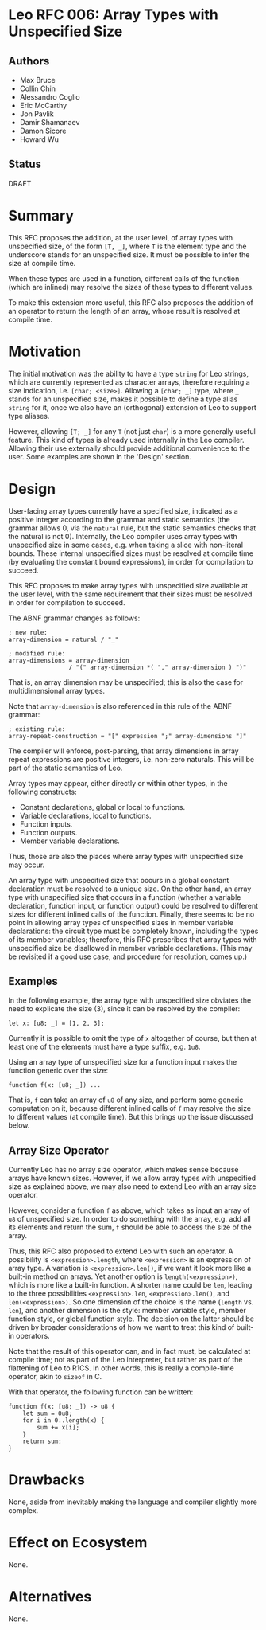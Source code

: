 # Leo RFC 006: Array Types with Unspecified Size

## Authors

- Max Bruce
- Collin Chin
- Alessandro Coglio
- Eric McCarthy
- Jon Pavlik
- Damir Shamanaev
- Damon Sicore
- Howard Wu

## Status

DRAFT

# Summary

This RFC proposes the addition, at the user level, of array types with unspecified size,
of the form `[T, _]`, where `T` is the element type and the underscore stands for an unspecified size.
It must be possible to infer the size at compile time.

When these types are used in a function,
different calls of the function (which are inlined) may resolve the sizes of these types to different values.

To make this extension more useful, this RFC also proposes the addition of
an operator to return the length of an array, whose result is resolved at compile time.

# Motivation

The initial motivation was the ability to have a type `string` for Leo strings,
which are currently represented as character arrays,
therefore requiring a size indication, i.e. `[char; <size>]`.
Allowing a `[char; _]` type, where `_` stands for an unspecified size,
makes it possible to define a type alias `string` for it,
once we also have an (orthogonal) extension of Leo to support type aliases.

However, allowing `[T; _]` for any `T` (not just `char`) is a more generally useful feature.
This kind of types is already used internally in the Leo compiler.
Allowing their use externally should provide additional convenience to the user.
Some examples are shown in the 'Design' section.

# Design

User-facing array types currently have a specified size, indicated as a positive integer according to the grammar and static semantics
(the grammar allows 0, via the `natural` rule, but the static semantics checks that the natural is not 0).
Internally, the Leo compiler uses array types with unspecified size in some cases, e.g. when taking a slice with non-literal bounds.
These internal unspecified sizes must be resolved at compile time (by evaluating the constant bound expressions), in order for compilation to succeed.

This RFC proposes to make array types with unspecified size available at the user level,
with the same requirement that their sizes must be resolved in order for compilation to succeed.

The ABNF grammar changes as follows:
```
; new rule:
array-dimension = natural / "_"

; modified rule:
array-dimensions = array-dimension
                 / "(" array-dimension *( "," array-dimension ) ")"
```
That is, an array dimension may be unspecified; this is also the case for multidimensional array types.

Note that `array-dimension` is also referenced in this rule of the ABNF grammar:
```
; existing rule:
array-repeat-construction = "[" expression ";" array-dimensions "]"
```
The compiler will enforce, post-parsing, that array dimensions in array repeat expressions are positive integers, i.e. non-zero naturals.
This will be part of the static semantics of Leo.

Array types may appear, either directly or within other types, in the following constructs:
- Constant declarations, global or local to functions.
- Variable declarations, local to functions.
- Function inputs.
- Function outputs.
- Member variable declarations.

Thus, those are also the places where array types with unspecified size may occur.

An array type with unspecified size that occurs in a global constant declaration must be resolved to a unique size.
On the other hand, an array type with unspecified size that occurs in a function
(whether a variable declaration, function input, or function output)
could be resolved to different sizes for different inlined calls of the function.
Finally, there seems to be no point in allowing array types of unspecified sizes in member variable declarations:
the circuit type must be completely known, including the types of its member variables;
therefore, this RFC prescribes that array types with unspecified size be disallowed in member variable declarations.
(This may be revisited if a good use case, and procedure for resolution, comes up.)

## Examples

In the following example, the array type with unspecified size obviates the need to explicate the size (3),
since it can be resolved by the compiler:
```
let x: [u8; _] = [1, 2, 3];
```
Currently it is possible to omit the type of `x` altogether of course,
but then at least one of the elements must have a type suffix, e.g. `1u8`.

Using an array type of unspecified size for a function input makes the function generic over the size:
```
function f(x: [u8; _]) ...
```
That is, `f` can take an array of `u8` of any size, and perform some generic computation on it,
because different inlined calls of `f` may resolve the size to different values (at compile time).
But this brings up the issue discussed below.

## Array Size Operator

Currently Leo has no array size operator, which makes sense because arrays have known sizes.
However, if we allow array types with unspecified size as explained above,
we may also need to extend Leo with an array size operator.

However, consider a function `f` as above, which takes as input an array of `u8` of unspecified size.
In order to do something with the array, e.g. add all its elements and return the sum,
`f` should be able to access the size of the array.

Thus, this RFC also proposed to extend Leo with such an operator.
A possibility is `<expression>.length`, where `<expression>` is an expression of array type.
A variation is `<expression>.len()`, if we want it look more like a built-in method on arrays.
Yet another option is `length(<expression>)`, which is more like a built-in function.
A shorter name could be `len`, leading to the three possibilities
`<expression>.len`, `<expression>.len()`, and `len(<expression>)`.
So one dimension of the choice is the name (`length` vs. `len`),
and another dimension is the style:
member variable style,
member function style,
or global function style.
The decision on the latter should be driven by broader considerations
of how we want to treat this kind of built-in operators.

Note that the result of this operator can, and in fact must, be calculated at compile time;
not as part of the Leo interpreter, but rather as part of the flattening of Leo to R1CS.
In other words, this is really a compile-time operator, akin to `sizeof` in C.

With that operator, the following function can be written:
```
function f(x: [u8; _]) -> u8 {
    let sum = 0u8;
    for i in 0..length(x) {
        sum += x[i];
    }
    return sum;
}
```

# Drawbacks

None, aside from inevitably making the language and compiler slightly more complex.

# Effect on Ecosystem

None.

# Alternatives

None.
